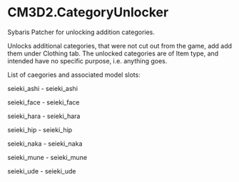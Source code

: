 # CM3D2.CategoryUnlocker
Sybaris Patcher for unlocking addition categories.

Unlocks additional categories, that were not cut out from the game, add add them under Clothing tab.
The unlocked categories are of Item type, and intended have no specific purpose, i.e. anything goes.

List of caegories and associated model slots:

seieki_ashi - seieki_ashi

seieki_face - seieki_face

seieki_hara - seieki_hara

seieki_hip - seieki_hip

seieki_naka - seieki_naka

seieki_mune - seieki_mune

seieki_ude - seieki_ude
  
